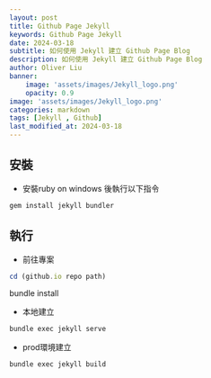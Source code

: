 ```yaml
---
layout: post
title: Github Page Jekyll
keywords: Github Page Jekyll
date: 2024-03-18
subtitle: 如何使用 Jekyll 建立 Github Page Blog
description: 如何使用 Jekyll 建立 Github Page Blog
author: Oliver Liu
banner:
    image: 'assets/images/Jekyll_logo.png'
    opacity: 0.9
image: 'assets/images/Jekyll_logo.png'
categories: markdown
tags: [Jekyll , Github]
last_modified_at: 2024-03-18
--- 
```



## 安裝
- 安裝ruby on windows 後執行以下指令
``` js
gem install jekyll bundler
```

## 執行

- 前往專案
``` js
cd (github.io repo path)
```
bundle install
- 本地建立
``` js
bundle exec jekyll serve
```

- prod環境建立
``` js
bundle exec jekyll build
```




